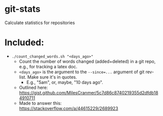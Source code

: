 # git-stats
Calculate statistics for repositories

# Included:

- `./count_changed_words.sh "<days_ago>"`
  - Count the number of words changed (added+deleted) in a git repo, e.g., for tracking a latex doc.
  - `<days_ago>` is the argument to the `--since=...` argument of git rev-list. Make sure it's in quotes.
    - E.g., "5am", or, maybe, "10 days ago".
  - Outlined here: https://gist.github.com/MilesCranmer/5c7d86c8740219355d2dfdb184910711
  - Made to answer this: https://stackoverflow.com/a/44615229/2689923
